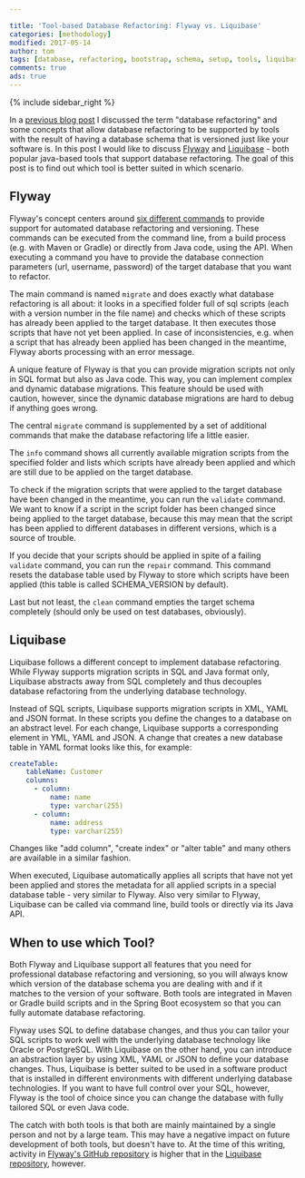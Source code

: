 ```yaml
---

title: 'Tool-based Database Refactoring: Flyway vs. Liquibase'
categories: [methodology]
modified: 2017-05-14
author: tom
tags: [database, refactoring, bootstrap, schema, setup, tools, liquibase, flyway, sql, script, automatic]
comments: true
ads: true
---
```


{% include sidebar_right %}

In a [previous blog post](/tool-based-database-refactoring/) I discussed the term "database refactoring" and some concepts that allow
database refactoring to be supported by tools with the result of having a database schema that is 
versioned just like your software is. In this post I would like to discuss [Flyway](https://flywaydb.org/)
and [Liquibase](http://www.liquibase.org/) - 
both popular java-based tools that support database refactoring. The goal of this post is to
find out which tool is better suited in which scenario.

## Flyway
Flyway's concept centers around [six different commands](https://flywaydb.org/documentation/)
to provide support for automated database refactoring and versioning. These commands can be 
executed from the command line, from a build process (e.g. with Maven or Gradle) or directly
from Java code, using the API. When executing a command you have to provide the database
connection parameters (url, username, password) of the target database that you want to
refactor. 

The main command is named `migrate` and does exactly what database refactoring is all about:
it looks in a specified folder full of sql scripts (each with a version number in the file name)
and checks which of these scripts has already been applied to the target database. It then 
executes those scripts that have not yet been applied. In case of inconsistencies, e.g. when
a script that has already been applied has been changed in the meantime, Flyway aborts processing
with an error message.

A unique feature of Flyway is that you can provide migration scripts not only in SQL format
but also as Java code. This way, you can implement complex and dynamic database migrations.
This feature should be used with caution, however, since the dynamic database migrations are
hard to debug if anything goes wrong.

The central `migrate` command is supplemented by a set of additional commands that make
the database refactoring life a little easier. 

The `info` command
shows all currently available migration scripts from the specified folder and lists which scripts
have already been applied and which are still due to be applied on the target database.
 
To check if the migration scripts that were applied to the target database have been changed 
in the meantime, you can run the `validate` command. We want to know if a script in the script folder has been
changed since being applied to the target database, because this may mean that the script has been
applied to different databases in different versions, which is a source of trouble.

If you decide that your scripts should be applied in spite of a failing `validate` command, you can
run the `repair` command. This command resets the database table used by Flyway to store which
scripts have been applied (this table is called SCHEMA_VERSION by default).

Last but not least, the `clean` command empties the target schema completely (should only be used on test 
databases, obviously).

## Liquibase

Liquibase follows a different concept to implement database refactoring. While Flyway supports 
migration scripts in SQL and Java format only, Liquibase abstracts away from SQL completely and
thus decouples database refactoring from the underlying database technology.

Instead of SQL scripts, Liquibase supports migration scripts in XML, YAML and JSON format.
In these scripts you define the changes to a database on an abstract level. For each change,
Liquibase supports a corresponding element in YML, YAML and JSON. A change that creates a new
database table in YAML format looks like this, for example:

```yaml
createTable:
    tableName: Customer      
    columns:
      - column:
          name: name
          type: varchar(255)
      - column:
          name: address
          type: varchar(255)
```

Changes like "add column", "create index" or "alter table" and many others are available
in a similar fashion.

When executed, Liquibase automatically applies all scripts that have not yet been
applied and stores the metadata for all applied scripts in a special database table - very similar to Flyway.
Also very similar to Flyway, Liquibase can be called via command line, build tools or directly
via its Java API.

## When to use which Tool?

Both Flyway and Liquibase support all features that you need for professional database refactoring and
versioning, so you will always know which version of the database schema you are
dealing with and if it matches to the version of your software. Both tools are integrated in
Maven or Gradle build scripts and in the Spring Boot ecosystem so that you can fully automate
database refactoring.
 
Flyway uses SQL to define database changes, and thus you can tailor your SQL scripts to work
well with the underlying database technology like Oracle or PostgreSQL. With Liquibase on the other
hand, you can introduce an abstraction layer by using XML, YAML or JSON to define your database changes.
Thus, Liquibase is better suited to be used in a software product that is installed in different
environments with different underlying database technologies. If you want to have full control
over your SQL, however, Flyway is the tool of choice since you can change the database with
fully tailored SQL or even Java code.

The catch with both tools is that both are mainly maintained by a single person and not by a
large team. This may have a negative impact on future development of both tools, but doesn't have
to. At the time of this writing, activity in [Flyway's GitHub repository](https://github.com/flyway) is higher that in the
[Liquibase repository](https://github.com/liquibase), however.
 



